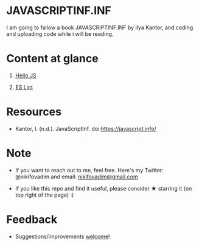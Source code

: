 # JAVASCRIPTINF.INF 

I am going to fallow a book JAVASCRIPTINF.INF by Ilya Kantor, and coding and uploading code while i will be reading.

# Content at glance

1. [Hello JS](https://github.com/vnikifirov/JavaScriptInf/tree/master/HelloJS)

2. [ES Lint](https://github.com/vnikifirov/JavaScriptInf/tree/master/ESLint)

# Resources

* Kantor, I. (n.d.). JavaScriptInf. doi:https://javascript.info/

# Note

* If you want to reach out to me, feel free. Here's my Twitter: @nikifovadim and email: nikifovadim@gmail.com

* If you like this repo and find it useful, please consider ★ starring it (on top right of the page) :)

# Feedback
* Suggestions/improvements [welcome](https://github.com/vnikifirov/DotNet/issues)!
